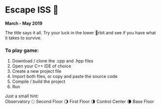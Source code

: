 # Escape ISS 🚀

**March - May 2019**

The title says it all.  Try your luck in the lower 🌚rbit and see if you have what it takes to survive.  

### To play game:
1. Download / clone the .cpp and .hpp files
2. Open your C++ IDE of choice
3. Create a new project file
4. Import both files, or copy and paste the source code
5. Compile / build the project
6. Run

Just a small hint:  
Observatory 🌕 Second Floor 🌖 First Floor 🌗 Control Center 🌘  Base Floor

